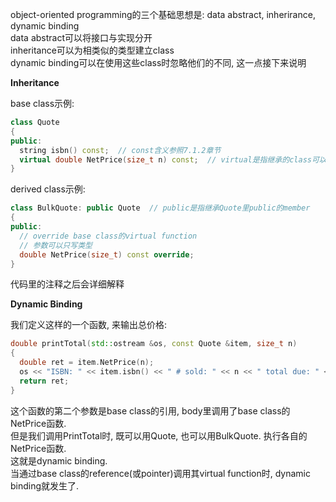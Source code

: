 object-oriented programming的三个基础思想是: data abstract, inherirance, dynamic binding  
data abstract可以将接口与实现分开  
inheritance可以为相类似的类型建立class  
dynamic binding可以在使用这些class时忽略他们的不同, 这一点接下来说明

**Inheritance**

base class示例:
```cpp
class Quote
{
public:
  string isbn() const;  // const含义参照7.1.2章节
  virtual double NetPrice(size_t n) const;  // virtual是指继承的class可以override
}
```
derived class示例:
```cpp
class BulkQuote: public Quote  // public是指继承Quote里public的member
{
public:
  // override base class的virtual function
  // 参数可以只写类型
  double NetPrice(size_t) const override;
}
```
代码里的注释之后会详细解释

**Dynamic Binding**

我们定义这样的一个函数, 来输出总价格:
```cpp
double printTotal(std::ostream &os, const Quote &item, size_t n)
{
  double ret = item.NetPrice(n);
  os << "ISBN: " << item.isbn() << " # sold: " << n << " total due: " << ret << std::endl;
  return ret;
}
```
这个函数的第二个参数是base class的引用, body里调用了base class的NetPrice函数.  
但是我们调用PrintTotal时, 既可以用Quote, 也可以用BulkQuote. 执行各自的NetPrice函数.  
这就是dynamic binding.  
当通过base class的reference(或pointer)调用其virtual function时, dynamic binding就发生了.